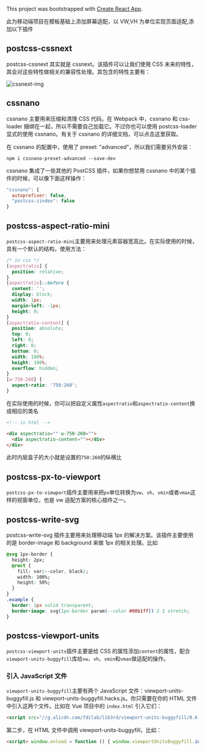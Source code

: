 This project was bootstrapped with [Create React App](https://github.com/facebookincubator/create-react-app).

此为移动端项目在模板基础上添加屏幕适配，以 VW,VH 为单位实现页面适配,添加以下插件

## postcss-cssnext

postcss-cssnext 其实就是 cssnext。该插件可以让我们使用 CSS 未来的特性，其会对这些特性做相关的兼容性处理。其包含的特性主要有：

![cssnext-img](https://www.w3cplus.com/sites/default/files/blogs/2018/1801/vw-layout-4.png)

## cssnano

cssnano 主要用来压缩和清理 CSS 代码。在 Webpack 中，cssnano 和 css-loader 捆绑在一起，所以不需要自己加载它。不过你也可以使用 postcss-loader 显式的使用 cssnano。有关于 cssnano 的详细文档，可以点击这里获取。

在 cssnano 的配置中，使用了 preset: "advanced"，所以我们需要另外安装：

```
npm i cssnano-preset-advanced --save-dev
```

cssnano 集成了一些其他的 PostCSS 插件，如果你想禁用 cssnano 中的某个插件的时候，可以像下面这样操作：

```js
"cssnano": {
  autoprefixer: false,
  "postcss-zindex": false
}
```

## postcss-aspect-ratio-mini

`postcss-aspect-ratio-mini`主要用来处理元素容器宽高比。在实际使用的时候，具有一个默认的结构，使用方法：

```css
/* in css */
[aspectratio] {
  position: relative;
}
[aspectratio]::before {
  content: '';
  display: block;
  width: 1px;
  margin-left: -1px;
  height: 0;
}
[aspectratio-content] {
  position: absolute;
  top: 0;
  left: 0;
  right: 0;
  bottom: 0;
  width: 100%;
  height: 100%;
  overflow: hidden;
}
[w-750-260] {
  aspect-ratio: '750:260';
}
```

在实际使用的时候，你可以把自定义属性`aspectratio`和`aspectratio-content`换成相应的类名

```html
<!-- in html -->

<div aspectratio="" w-750-260="">
  <div aspectratio-content=""></div>
</div>
```

此时内层盒子的大小就是设置的`750:260`的纵横比

## postcss-px-to-viewport

`postcss-px-to-viewport`插件主要用来把`px`单位转换为`vw`、`vh`、`vmin`或者`vmax`这样的视窗单位，也是 vw 适配方案的核心插件之一。

## postcss-write-svg

postcss-write-svg 插件主要用来处理移动端 1px 的解决方案。该插件主要使用的是 border-image 和 background 来做 1px 的相关处理。比如

```css
@svg 1px-border {
  height: 2px;
  @rect {
    fill: var(--color, black);
    width: 100%;
    height: 50%;
  }
}
.example {
  border: 1px solid transparent;
  border-image: svg(1px-border param(--color #00b1ff)) 2 2 stretch;
}
```

## postcss-viewport-units

`postcss-viewport-units`插件主要是给 CSS 的属性添加`content`的属性，配合`viewport-units-buggyfill`库给`vw`、`vh`、`vmin`和`vmax`做适配的操作。

### 引入 JavaScript 文件

`viewport-units-buggyfill`主要有两个 JavaScript 文件：viewport-units-buggyfill.js 和 viewport-units-buggyfill.hacks.js。你只需要在你的 HTML 文件中引入这两个文件。比如在 Vue 项目中的 `index.html` 引入它们：

```html
<script src="//g.alicdn.com/fdilab/lib3rd/viewport-units-buggyfill/0.6.2/??viewport-units-buggyfill.hacks.min.js,viewport-units-buggyfill.min.js"></script>
```

第二步，在 HTML 文件中调用 viewport-units-buggyfill，比如：

```html
<script> window.onload = function () { window.viewportUnitsBuggyfill.init({ hacks: window.viewportUnitsBuggyfillHacks }); } </script>
```
